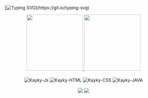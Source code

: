 [![Typing SVG](https://readme-typing-svg.demolab.com?font=Fira+Code&duration=2500&pause=1000&color=F7EF8A&multiline=true&width=720&height=120&lines=Ol%C3%A1%2C+meu+nome+%C3%A9+Kayky+Ribeiro%2C+bem+vindo(a)+ao+meu+perfil!;Sou+estudante+de+Ci%C3%AAncia+da+Computa%C3%A7%C3%A3o.;Hello%2C+my+name+is+Kayky+Ribeiro%2C+welcome+to+my+profile!;I'm+studying+Computer+Science.)](https://git.io/typing-svg)
<div align="center">
  <a href="https://github.com/NeroScarllet">
  <img height="180em" src="https://github-readme-stats.vercel.app/api?username=NeroScarllet&show_icons=true&title_color=F7EF8A&theme=maroongold&include_all_commits=true&count_private=true"/>
  <img height="180em" src="https://github-readme-stats.vercel.app/api/top-langs/?username=NeroScarllet&title_color=F7EF8A&layout=compact&langs_count=7&theme=maroongold"/>
  </a>
</div>
<div align="center" style="display: inline_block"><br>
  <img align="center" alt="Kayky-Js" src="https://img.shields.io/badge/JavaScript-F7DF1E?style=for-the-badge&logo=javascript&logoColor=black">
  <img align="center" alt="Kayky-HTML" src="https://img.shields.io/badge/HTML5-E34F26?style=for-the-badge&logo=html5&logoColor=white">
  <img align="center" alt="Kayky-CSS" src="https://img.shields.io/badge/CSS3-1572B6?style=for-the-badge&logo=css3&logoColor=white">
  <img align="center" alt="Kayky-JAVA" src="https://img.shields.io/badge/java-%23ED8B00.svg?style=for-the-badge&logo=openjdk&logoColor=white">
</div>
<br/>
<div align="center">
  <a href = "mailto:kaykyr06@gmail.com"><img src="https://img.shields.io/badge/-Gmail-%23333?style=for-the-badge&logo=gmail&logoColor=white" target="_blank"></a>
  <a href="https://www.linkedin.com/in/kayky-lima-08a6b7233" target="_blank"><img src="https://img.shields.io/badge/-LinkedIn-%230077B5?style=for-the-badge&logo=linkedin&logoColor=white" target="_blank"></a>
</div>

